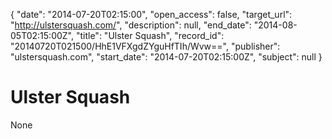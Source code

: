 {
  "date": "2014-07-20T02:15:00", 
  "open_access": false, 
  "target_url": "http://ulstersquash.com/", 
  "description": null, 
  "end_date": "2014-08-05T02:15:00Z", 
  "title": "Ulster Squash", 
  "record_id": "20140720T021500/HhE1VFXgdZYguHfTIh/Wvw==", 
  "publisher": "ulstersquash.com", 
  "start_date": "2014-07-20T02:15:00Z", 
  "subject": null
}

# Ulster Squash

None